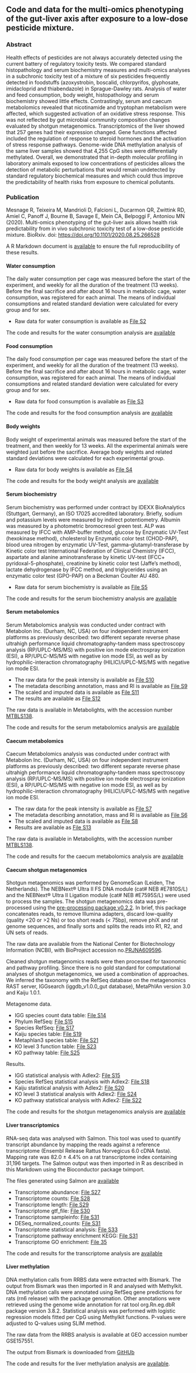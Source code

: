 ## Code and data for the multi-omics phenotyping of the gut-liver axis after exposure to a low-dose pesticide mixture.

### Abstract
Health effects of pesticides are not always accurately detected using the current battery of regulatory toxicity tests. We compared standard histopathology and serum biochemistry measures and multi-omics analyses in a subchronic toxicity test of a mixture of six pesticides frequently detected in foodstuffs (azoxystrobin, boscalid, chlorpyrifos, glyphosate, imidacloprid and thiabendazole) in Sprague-Dawley rats. Analysis of water and feed consumption, body weight, histopathology and serum biochemistry showed little effects. Contrastingly, serum and caecum metabolomics revealed that nicotinamide and tryptophan metabolism were affected, which suggested activation of an oxidative stress response. This was not reflected by gut microbial community composition changes evaluated by shotgun metagenomics. Transcriptomics of the liver showed that 257 genes had their expression changed. Gene functions affected included the regulation of response to steroid hormones and the activation of stress response pathways. Genome-wide DNA methylation analysis of the same liver samples showed that 4,255 CpG sites were differentially methylated. Overall, we demonstrated that in-depth molecular profiling in laboratory animals exposed to low concentrations of pesticides allows the detection of metabolic perturbations that would remain undetected by standard regulatory biochemical measures and which could thus improve the predictability of health risks from exposure to chemical pollutants. 

### Publication
Mesnage R, Teixeira M, Mandrioli D, Falcioni L, Ducarmon QR, Zwittink RD, Amiel C, Panoff J, Bourne B, Savage E, Mein CA, Belpoggi F, Antoniou MN (2020). Multi-omics phenotyping of the gut-liver axis allows health risk predictability from in vivo subchronic toxicity test of a low-dose pesticide mixture. BioRxiv. doi: https://doi.org/10.1101/2020.08.25.266528

A R Markdown document is [available](https://mesnage.github.io/mixtoxstudy.html) to ensure the full reproducibility of these results. 

#### Water consumption	

The daily water consumption per cage was measured before the start of the experiment, and weekly for all the duration of the treatment (13 weeks). Before the final sacrifice and after about 16 hours in metabolic cage, water consumption, was registered for each animal. The means of individual consumptions and related standard deviation were calculated for every group and for sex.

- Raw data for water consumption is available as [File S2](https://github.com/mesnage/MixtureTox/blob/main/mixture_S02.csv) 

The code and results for the water consumption analysis are [available](https://mesnage.github.io/mixtoxstudy.html#water-consumption) 

#### Food consumption

The daily food consumption per cage was measured before the start of the experiment, and weekly for all the duration of the treatment (13 weeks). Before the final sacrifice and after about 16 hours in metabolic cage, water consumption, was registered for each animal. The means of individual consumptions and related standard deviation were calculated for every group and for sex.

- Raw data for food consumption is available as [File S3](https://github.com/mesnage/MixtureTox/blob/main/mixture_S03.csv) 

The code and results for the food consumption analysis are [available](https://mesnage.github.io/mixtoxstudy.html#food-consumption) 

#### Body weights

Body weight of experimental animals was measured before the start of the treatment, and then weekly for 13 weeks. All the experimental animals were weighted just before the sacrifice. Average body weights and related standard deviations were calculated for each experimental group.

- Raw data for body weights is available as [File S4](https://github.com/mesnage/MixtureTox/blob/main/mixture_S04.csv) 

The code and results for the body weight analysis are [available](https://mesnage.github.io/mixtoxstudy.html#body-weights) 

#### Serum biochemistry
Serum biochemistry was performed under contract by IDEXX BioAnalytics (Stuttgart, Germany), an ISO 17025 accredited laboratory. Briefly, sodium and potassium levels were measured by indirect potentiometry. Albumin was measured by a photometric bromocresol green test. ALP was measured by IFCC with AMP-buffer method, glucose by Enzymatic UV-Test (hexokinase method), cholesterol by Enzymatic color test (CHOD-PAP), blood urea nitrogen by enzymatic UV-Test, gamma-glutamyl-transferase by Kinetic color test International Federation of Clinical Chemistry (IFCC), aspartate and alanine aminotransferase by kinetic UV-test (IFCC+ pyridoxal-5-phosphate), creatinine by kinetic color test (Jaffe’s method), lactate dehydrogenase by IFCC method, and triglycerides using an enzymatic color test (GPO-PAP) on a Beckman Coulter AU 480.

- Raw data for serum biochemistry is available as [File S5](https://github.com/mesnage/MixtureTox/blob/main/mixture_S05.csv) 

The code and results for the serum biochemistry analysis are [available](https://mesnage.github.io/mixtoxstudy.html#serum-biochemistry) 

#### Serum metabolomics

Serum Metabolomics analysis was conducted under contract with Metabolon Inc. (Durham, NC, USA) on four independent instrument platforms as previously described: two different separate reverse phase ultrahigh performance liquid chromatography-tandem mass spectroscopy analysis (RP/UPLC-MS/MS) with positive ion mode electrospray ionization (ESI), a RP/UPLC-MS/MS with negative ion mode ESI, as well as by hydrophilic-interaction chromatography (HILIC)/UPLC-MS/MS with negative ion mode ESI.

- The raw data for the peak intensity is available as [File S10](https://github.com/mesnage/MixtureTox/blob/main/mixture_S10.csv)  
- The metadata describing annotation, mass and RI is available as [File S9](https://github.com/mesnage/MixtureTox/blob/main/mixture_S09.csv) 
- The scaled and imputed data is available as [File S11](https://github.com/mesnage/MixtureTox/blob/main/mixture_S11.csv) 
- The results are available as [File S12](https://github.com/mesnage/MixtureTox/blob/main/mixture_S12.csv) 

The raw data is available in Metabolights, with the accession number [MTBLS138](https://www.ebi.ac.uk/metabolights/MTBLS138).

The code and results for the serum metabolomics analysis are [available](https://mesnage.github.io/mixtoxstudy.html#serum-metabolomics) 


#### Caecum metabolomics

Caecum Metabolomics analysis was conducted under contract with Metabolon Inc. (Durham, NC, USA) on four independent instrument platforms as previously described: two different separate reverse phase ultrahigh performance liquid chromatography-tandem mass spectroscopy analysis (RP/UPLC-MS/MS) with positive ion mode electrospray ionization (ESI), a RP/UPLC-MS/MS with negative ion mode ESI, as well as by hydrophilic-interaction chromatography (HILIC)/UPLC-MS/MS with negative ion mode ESI.

- The raw data for the peak intensity is available as [File S7](https://github.com/mesnage/MixtureTox/blob/main/mixture_S07.csv)
- The metadata describing annotation, mass and RI is available as [File S6](https://github.com/mesnage/MixtureTox/blob/main/mixture_S06.csv)
- The scaled and imputed data is available as [File S8](https://github.com/mesnage/MixtureTox/blob/main/mixture_S08.csv)
- Results are available as [File S13](https://github.com/mesnage/MixtureTox/blob/main/mixture_S13.csv)

The raw data is available in Metabolights, with the accession number [MTBLS138](https://www.ebi.ac.uk/metabolights/MTBLS138).

The code and results for the caecum metabolomics analysis are [available](https://mesnage.github.io/mixtoxstudy.html#serum-metabolomics) 

#### Caecum shotgun metagenomics
Shotgun metagenomics was performed by GenomeScan (Leiden, The Netherlands). The NEBNext® Ultra II FS DNA module (cat# NEB #E7810S/L) and the NEBNext® Ultra II Ligation module (cat# NEB #E7595S/L) were used to process the samples. The shotgun metagenomics data was pre-processed using the [pre-processing package v0.2.2](https://anaconda.org/fasnicar/preprocessing). In brief, this package concatenates reads, to remove Illumina adapters, discard low-quality (quality <20 or >2 Ns) or too short reads (< 75bp), remove phiX and rat genome sequences, and finally sorts and splits the reads into R1, R2, and UN sets of reads.

The raw data are available from the National Center for Biotechnology Information (NCBI), with BioProject accession no.[PRJNA609596](https://www.ncbi.nlm.nih.gov/bioproject/PRJNA609596). 

Cleaned shotgun metagenomics reads were then processed for taxonomic and pathway profiling. Since there is no gold standard for computational analyses of shotgun metagenomics, we used a combination of approaches. We inferred the taxonomy with the RefSeq database on the metagenomics RAST server, IGGsearch (iggdb_v1.0.0_gut database), MetaPhlAn version 3.0 and Kaiju 1.0.1.

Metagenome data.
- IGG species count data table: [File S14](https://github.com/mesnage/MixtureTox/blob/main/mixture_S14.csv)
- Phylum RefSeq: [File S15](https://github.com/mesnage/MixtureTox/blob/main/mixture_S16.csv)
- Species RefSeq: [File S17](https://github.com/mesnage/MixtureTox/blob/main/mixture_S17.csv)
- Kaiju species table: [File S19](https://github.com/mesnage/MixtureTox/blob/main/mixture_S19.csv)
- Metaphlan3 species table: [File S21](https://github.com/mesnage/MixtureTox/blob/main/mixture_S21.csv)
- KO level 3 function table: [File S23](https://github.com/mesnage/MixtureTox/blob/main/mixture_S23.csv)
- KO pathway table: [File S25](https://github.com/mesnage/MixtureTox/blob/main/mixture_S25.csv)

Results.
- IGG statistical analysis with Adlex2: [File S15](https://github.com/mesnage/MixtureTox/blob/main/mixture_S13.csv)
- Species RefSeq statistical analysis with Adlex2: [File S18](https://github.com/mesnage/MixtureTox/blob/main/mixture_S18.csv)
- Kaiju statistical analysis with Adlex2: [File S20](https://github.com/mesnage/MixtureTox/blob/main/mixture_S20.csv)
- KO level 3 statistical analysis with Adlex2: [File S24](https://github.com/mesnage/MixtureTox/blob/main/mixture_S24.csv)
- KO pathway statistical analysis with Adlex2: [File S22](https://github.com/mesnage/MixtureTox/blob/main/mixture_S22.csv)

The code and results for the shotgun metagenomics analysis are [available](https://mesnage.github.io/mixtoxstudy.html#caecum-shotgun-metagenomics) 

#### Liver transcriptomics
RNA-seq data was analysed with Salmon. This tool was used to quantify transcript abundance by mapping the reads against a reference transcriptome (Ensembl Release Rattus Norvegicus 6.0 cDNA fasta). Mapping rate was 82.0 ± 4.4% on a rat transcriptome index containing 31,196 targets. The Salmon output was then imported in R as described in this Markdown using the Bioconductor package tximport.

The files generated using Salmon are [available](https://github.com/mesnage/MixtureTox/tree/main/transcriptome/)

- Transcriptome abundance: [File S27](https://github.com/mesnage/MixtureTox/blob/main/mixture_S27.csv)
- Transcriptome counts: [File S28](https://github.com/mesnage/MixtureTox/blob/main/mixture_S28.csv)
- Transcriptome length: [File S29](https://github.com/mesnage/MixtureTox/blob/main/mixture_S29.csv)
- Transcriptome gtf_file: [File S30](https://github.com/mesnage/MixtureTox/blob/main/mixture_S30.csv)
- Transcriptome sampleinfo: [File S31](https://github.com/mesnage/MixtureTox/blob/main/mixture_S31.csv)
- DESeq_normalized_counts: [File S31](https://github.com/mesnage/MixtureTox/blob/main/mixture_S32.csv)
- Transcriptome statistical analysis: [File S33](https://github.com/mesnage/MixtureTox/blob/main/mixture_S33.csv)
- Transcriptome pathway enrichment KEGG: [File S31](https://github.com/mesnage/MixtureTox/blob/main/mixture_S34.csv)
- Transcriptome GO enrichment: [File 35](https://github.com/mesnage/MixtureTox/blob/main/mixture_S35.csv)

The code and results for the transcriptome analysis are [available](https://mesnage.github.io/mixtoxstudy.html#liver-transcriptomics) 

#### Liver methylation
DNA methylation calls from RRBS data were extracted with Bismark. The output from Bismark was then imported in R and analysed with Methylkit. DNA methylation calls were annotated using RefSeq gene predictions for rats (rn6 release) with the package genomation. Other annotations were retrieved using the genome wide annotation for rat tool org.Rn.eg.dbR package version 3.8.2. Statistical analysis was performed with logistic regression models fitted per CpG using Methylkit functions. P-values were adjusted to Q-values using SLIM method.

The raw data from the RRBS analysis is available at GEO accession number GSE157551.

The output from Bismark is downloaded from [GitHUb](https://github.com/mesnage/MixtureTox/tree/main/methylation) 

The code and results for the liver methylation analysis are [available](https://mesnage.github.io/mixtoxstudy.html#liver-methylation).




